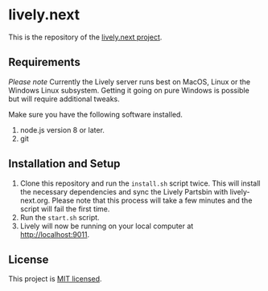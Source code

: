 # lively.next

This is the repository of the [lively.next project](https://lively-next.org).

## Requirements

*Please note* Currently the Lively server runs best on MacOS, Linux or
the Windows Linux subsystem. Getting it going on pure Windows is
possible but will require additional tweaks.

Make sure you have the following software installed.

1. node.js version 8 or later.
2. git

## Installation and Setup

1. Clone this repository and run the `install.sh` script twice. This
   will install the necessary dependencies and sync the Lively
   Partsbin with lively-next.org. Please note that this process will
   take a few minutes and the script will fail the first time.
2. Run the `start.sh` script.
3. Lively will now be running on your local computer at
   [http://localhost:9011](http://localhost:9011).

## License

This project is [MIT licensed](LICENSE).
